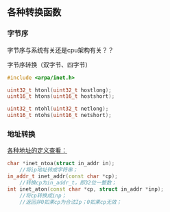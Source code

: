 

## 各种转换函数
### 字节序
字节序与系统有关还是cpu架构有关？？

字节序转换（双字节、四字节）
```cpp
#include <arpa/inet.h>

uint32_t htonl(uint32_t hostlong);
uint16_t htons(uint16_t hostshort);

uint32_t ntohl(uint32_t netlong);
uint16_t ntohs(uint16_t netshort);
```

### 地址转换
[各种地址的定义查看：](./type.md#网络地址)
```cpp
char *inet_ntoa(struct in_addr in);
	//将ip地址转成字符串；
in_addr_t inet_addr(const char *cp);
	//转换cp为in_addr_t，即32位一整数；
int inet_aton(const char *cp, struct in_addr *inp);
	//将cp转换成inp；
	//返回非0如果cp为合法Ip；0如果cp无效；
```
